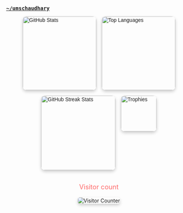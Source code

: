 
<pre>
<strong><a target="_blank" href="https://uchaudhary.com.np">~/umschaudhary</a></strong>                                                                    <a target="_blank" href="https://uchaudhary.com.np/blog">blog</a> / <a target="_blank" href="https://umesschaudhary.medium.com/">Medium</a> / <a target="_blank" href="https://dev.to/umschaudhary">devTo</a> / <a target="_blank" href="https://linkedin.com/in/umschaudhary">linkedin</a> 
</pre>



<div style="display: flex; flex-direction: column; align-items: center; gap: 20px; font-family: Arial, sans-serif;">
  <div style="display: flex; flex-wrap: wrap; justify-content: center; gap: 15px;">
    <a href="#">
      <img height="200" style="border-radius: 10px; box-shadow: 0 4px 8px rgba(0,0,0,0.2);" src="https://my-stats-43gk.vercel.app/api?username=umschaudhary&show_icons=true&theme=radical&hide=contribs,issues&show=discussions_answered&rank_icon=github&include_all_commits=true&card_width=150" alt="GitHub Stats" />
    </a>
    <a href="#">
      <img height="200" style="border-radius: 10px; box-shadow: 0 4px 8px rgba(0,0,0,0.2);" src="https://my-stats-43gk.vercel.app/api/top-langs/?username=umschaudhary&hide=html,scss,css&langs_count=8&layout=compact&theme=radical&card_width=150" alt="Top Languages" />
    </a>
    <img align="center" height="202" style="border-radius: 10px; box-shadow: 0 4px 8px rgba(0,0,0,0.2);" src="https://github-readme-streak-stats-git-main-davids-projects-ad77adcc.vercel.app/?user=umschaudhary&theme=radical" alt="GitHub Streak Stats" />
    <img align="center" height="97" style="border-radius: 10px; box-shadow: 0 4px 8px rgba(0,0,0,0.2);" src="https://github-profile-trophy.vercel.app/?username=umschaudhary&theme=radical&no-frame=true&title=Stars,Followers,Commits&column=-1" alt="Trophies" />
  </div>
</div>
</br>
  <div style="text-align: center;">
    <p style="font-size: 18px; color: #ff6b6b;">Visitor count</p>
    <img src="https://profile-counter.glitch.me/_umschaudhary/count.svg" alt="Visitor Counter" style="box-shadow: 0 4px 8px rgba(0,0,0,0.2); border-radius: 5px;" />
  </div>
</div>





